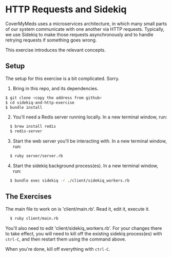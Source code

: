 # HTTP Requests and Sidekiq

CoverMyMeds uses a microservices architecture, in which many small parts of
our system communicate with one another via HTTP requests.  Typically, we use 
Sidekiq to make those requests asynchronously and to handle retrying requests
if something goes wrong.

This exercise introduces the relevant concepts.

## Setup

The setup for this exercise is a bit complicated.  Sorry.

1. Bring in this repo, and its dependencies.
  ```bash
  $ git clone <copy the address from github>
  $ cd sidekiq-and-http-exercise
  $ bundle install
  ```

2. You'll need a Redis server running locally.  In a new terminal window, run:
  ```bash
    $ brew install redis
    $ redis-server
  ```

3. Start the web server you'll be interacting with.  In a new terminal window, run:
  ```bash
    $ ruby server/server.rb
  ```

4. Start the sidekiq background process(es).  In a new terminal window, run:
  ```bash
    $ bundle exec sidekiq -r ./client/sidekiq_workers.rb
  ```


## The Exercises

The main file to work on is 'client/main.rb'.  Read it, edit it, execute it.
  ```bash
    $ ruby client/main.rb
  ```

You'll also need to edit 'client/sidekiq_workers.rb'.  For your changes there to take effect,
you will need to kill off the existing sidekiq process(es) with `ctrl-C`, and then restart
them using the command above.

When you're done, kill off everything with `ctrl-C`.
